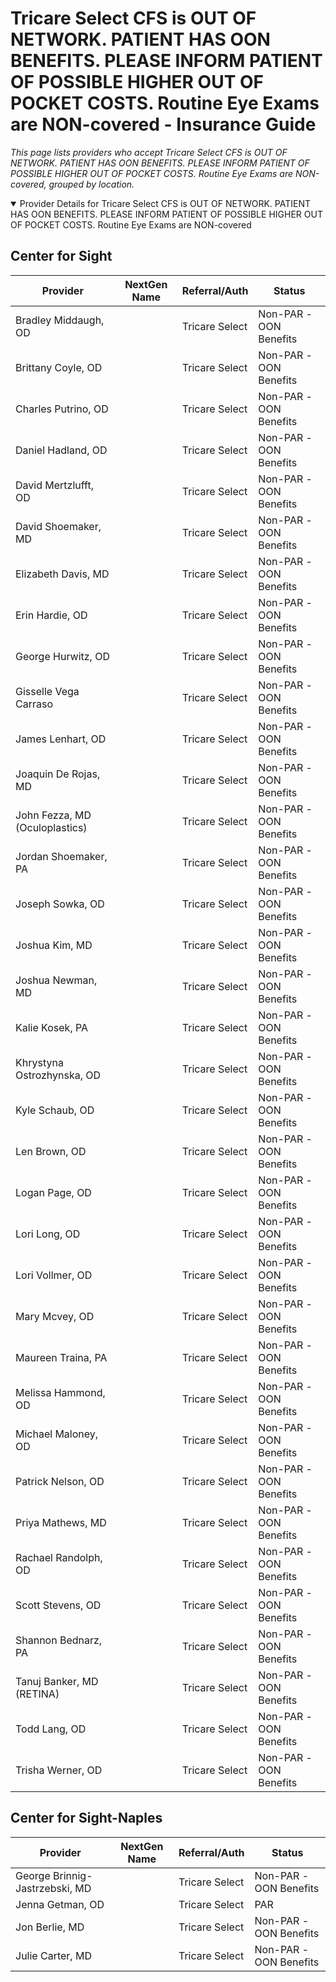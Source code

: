 # Tricare Select CFS is OUT OF NETWORK. PATIENT HAS OON BENEFITS. PLEASE INFORM PATIENT OF POSSIBLE HIGHER OUT OF POCKET COSTS. Routine Eye Exams are NON-covered - Insurance Guide

*This page lists providers who accept Tricare Select CFS is OUT OF NETWORK. PATIENT HAS OON BENEFITS. PLEASE INFORM PATIENT OF POSSIBLE HIGHER OUT OF POCKET COSTS. Routine Eye Exams are NON-covered, grouped by location.*

<details open><summary>Provider Details for Tricare Select CFS is OUT OF NETWORK. PATIENT HAS OON BENEFITS. PLEASE INFORM PATIENT OF POSSIBLE HIGHER OUT OF POCKET COSTS. Routine Eye Exams are NON-covered</summary>

## Center for Sight

| Provider | NextGen Name | Referral/Auth | Status |
|----------|-------------|--------------|--------|
| Bradley Middaugh, OD |  | Tricare Select | Non-PAR -OON Benefits |
| Brittany Coyle, OD |  | Tricare Select | Non-PAR -OON Benefits |
| Charles Putrino, OD |  | Tricare Select | Non-PAR -OON Benefits |
| Daniel Hadland, OD |  | Tricare Select | Non-PAR -OON Benefits |
| David Mertzlufft, OD |  | Tricare Select | Non-PAR -OON Benefits |
| David Shoemaker, MD |  | Tricare Select | Non-PAR -OON Benefits |
| Elizabeth Davis, MD |  | Tricare Select | Non-PAR -OON Benefits |
| Erin Hardie, OD |  | Tricare Select | Non-PAR -OON Benefits |
| George Hurwitz, OD |  | Tricare Select | Non-PAR -OON Benefits |
| Gisselle Vega Carraso |  | Tricare Select | Non-PAR -OON Benefits |
| James Lenhart, OD |  | Tricare Select | Non-PAR -OON Benefits |
| Joaquin De Rojas, MD |  | Tricare Select | Non-PAR -OON Benefits |
| John Fezza, MD (Oculoplastics) |  | Tricare Select | Non-PAR -OON Benefits |
| Jordan Shoemaker, PA |  | Tricare Select | Non-PAR -OON Benefits |
| Joseph Sowka, OD |  | Tricare Select | Non-PAR -OON Benefits |
| Joshua Kim, MD |  | Tricare Select | Non-PAR -OON Benefits |
| Joshua Newman, MD |  | Tricare Select | Non-PAR -OON Benefits |
| Kalie Kosek, PA |  | Tricare Select | Non-PAR -OON Benefits |
| Khrystyna Ostrozhynska, OD |  | Tricare Select | Non-PAR -OON Benefits |
| Kyle Schaub, OD |  | Tricare Select | Non-PAR -OON Benefits |
| Len Brown, OD |  | Tricare Select | Non-PAR -OON Benefits |
| Logan Page, OD |  | Tricare Select | Non-PAR -OON Benefits |
| Lori Long, OD |  | Tricare Select | Non-PAR -OON Benefits |
| Lori Vollmer, OD |  | Tricare Select | Non-PAR -OON Benefits |
| Mary Mcvey, OD |  | Tricare Select | Non-PAR -OON Benefits |
| Maureen Traina, PA |  | Tricare Select | Non-PAR -OON Benefits |
| Melissa Hammond, OD |  | Tricare Select | Non-PAR -OON Benefits |
| Michael Maloney, OD |  | Tricare Select | Non-PAR -OON Benefits |
| Patrick Nelson, OD |  | Tricare Select | Non-PAR -OON Benefits |
| Priya Mathews, MD |  | Tricare Select | Non-PAR -OON Benefits |
| Rachael Randolph, OD |  | Tricare Select | Non-PAR -OON Benefits |
| Scott Stevens, OD |  | Tricare Select | Non-PAR -OON Benefits |
| Shannon Bednarz, PA |  | Tricare Select | Non-PAR -OON Benefits |
| Tanuj Banker, MD (RETINA) |  | Tricare Select | Non-PAR -OON Benefits |
| Todd Lang, OD |  | Tricare Select | Non-PAR -OON Benefits |
| Trisha Werner, OD |  | Tricare Select | Non-PAR -OON Benefits |

## Center for Sight-Naples

| Provider | NextGen Name | Referral/Auth | Status |
|----------|-------------|--------------|--------|
| George Brinnig-Jastrzebski, MD |  | Tricare Select | Non-PAR -OON Benefits |
| Jenna Getman, OD |  | Tricare Select | PAR |
| Jon Berlie, MD |  | Tricare Select | Non-PAR -OON Benefits |
| Julie Carter, MD |  | Tricare Select | Non-PAR -OON Benefits |

</details>


